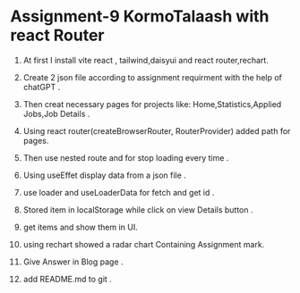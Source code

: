 
# Assignment-9 KormoTalaash with react Router

1. At first I install vite react , tailwind,daisyui and react router,rechart.

2. Create 2 json file according to assignment requirment with the help of chatGPT .

3. Then creat necessary pages for projects like: Home,Statistics,Applied Jobs,Job Details .

4. Using react router(createBrowserRouter, RouterProvider) added path for pages.

5. Then use nested route and  <Link to=""> for stop loading every time .

6. Using useEffet display data from a json file .

7. use loader and useLoaderData for fetch and get id  .

8. Stored item in localStorage while click on view Details button .

9. get items and show them in UI.

10. using rechart showed a radar chart Containing Assignment mark.

11. Give Answer in Blog page .

12. add README.md to git .







